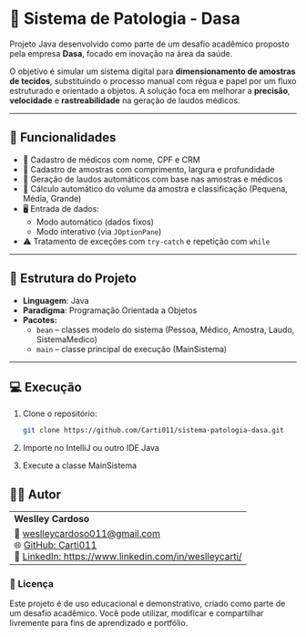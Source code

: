 # 🧬 Sistema de Patologia - Dasa

Projeto Java desenvolvido como parte de um desafio acadêmico proposto pela empresa **Dasa**, focado em inovação na área da saúde.

O objetivo é simular um sistema digital para **dimensionamento de amostras de tecidos**, substituindo o processo manual com régua e papel por um fluxo estruturado e orientado a objetos. A solução foca em melhorar a **precisão**, **velocidade** e **rastreabilidade** na geração de laudos médicos.

---

## 🚀 Funcionalidades

- 📌 Cadastro de médicos com nome, CPF e CRM
- 🧪 Cadastro de amostras com comprimento, largura e profundidade
- 🧾 Geração de laudos automáticos com base nas amostras e médicos
- 🧮 Cálculo automático do volume da amostra e classificação (Pequena, Média, Grande)
- 🖥️ Entrada de dados:
    - Modo automático (dados fixos)
    - Modo interativo (via `JOptionPane`)
- ⚠️ Tratamento de exceções com `try-catch` e repetição com `while`

---

## 🧱 Estrutura do Projeto

- **Linguagem**: Java
- **Paradigma**: Programação Orientada a Objetos
- **Pacotes:**
    - `bean` – classes modelo do sistema (Pessoa, Médico, Amostra, Laudo, SistemaMedico)
    - `main` – classe principal de execução (MainSistema)

---

## 💻 Execução

1. Clone o repositório:
   ```bash
   git clone https://github.com/Carti011/sistema-patologia-dasa.git
   
2. Importe no IntelliJ ou outro IDE Java

3. Execute a classe MainSistema

## 👨‍💻 Autor
<table> <tr> <td><strong>Weslley Cardoso</strong></td> </tr> <tr> <td> 📧 <a href="mailto:weslleycardoso011@gmail.com">weslleycardoso011@gmail.com</a><br> 🌐 <a href="https://github.com/Carti011" target="_blank">GitHub: Carti011</a><br> 💼 <a href="https://www.linkedin.com/in/seu-usuario" target="_blank">LinkedIn: https://www.linkedin.com/in/weslleycarti/</a> </td> </tr> </table>

### 📜 Licença
Este projeto é de uso educacional e demonstrativo, criado como parte de um desafio acadêmico.
Você pode utilizar, modificar e compartilhar livremente para fins de aprendizado e portfólio.